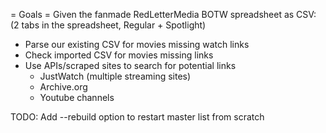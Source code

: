= Goals =
Given the fanmade RedLetterMedia BOTW spreadsheet as CSV:
(2 tabs in the spreadsheet, Regular + Spotlight)

* Parse our existing CSV for movies missing watch links
* Check imported CSV for movies missing links
* Use APIs/scraped sites to search for potential links
    * JustWatch (multiple streaming sites)
    * Archive.org
    * Youtube channels


TODO: Add --rebuild option to restart master list from scratch
